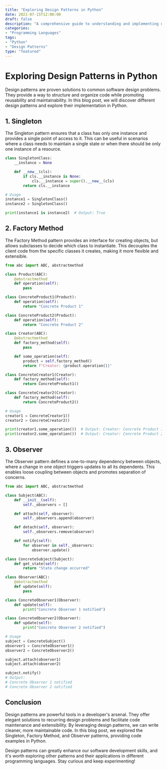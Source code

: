 ```yaml
---
title: "Exploring Design Patterns in Python"
date: 2021-07-15T12:00:00
draft: false
description: "A comprehensive guide to understanding and implementing design patterns in Python."
categories:
- "Programming Languages"
tags:
- "Python"
- "Design Patterns"
type: "featured"
---
```


# Exploring Design Patterns in Python

Design patterns are proven solutions to common software design problems. They provide a way to structure and organize code while promoting reusability and maintainability. In this blog post, we will discover different design patterns and explore their implementation in Python.

## 1. Singleton

The Singleton pattern ensures that a class has only one instance and provides a single point of access to it. This can be useful in scenarios where a class needs to maintain a single state or when there should be only one instance of a resource.

```python
class SingletonClass:
    __instance = None

    def __new__(cls):
        if cls.__instance is None:
            cls.__instance = super().__new__(cls)
        return cls.__instance

# Usage
instance1 = SingletonClass()
instance2 = SingletonClass()

print(instance1 is instance2)  # Output: True
```

## 2. Factory Method

The Factory Method pattern provides an interface for creating objects, but allows subclasses to decide which class to instantiate. This decouples the client code from the specific classes it creates, making it more flexible and extensible.

```python
from abc import ABC, abstractmethod

class Product(ABC):
    @abstractmethod
    def operation(self):
        pass

class ConcreteProduct1(Product):
    def operation(self):
        return "Concrete Product 1"

class ConcreteProduct2(Product):
    def operation(self):
        return "Concrete Product 2"

class Creator(ABC):
    @abstractmethod
    def factory_method(self):
        pass

    def some_operation(self):
        product = self.factory_method()
        return f"Creator: {product.operation()}"

class ConcreteCreator1(Creator):
    def factory_method(self):
        return ConcreteProduct1()

class ConcreteCreator2(Creator):
    def factory_method(self):
        return ConcreteProduct2()

# Usage
creator1 = ConcreteCreator1()
creator2 = ConcreteCreator2()

print(creator1.some_operation())  # Output: Creator: Concrete Product 1
print(creator2.some_operation())  # Output: Creator: Concrete Product 2
```

## 3. Observer

The Observer pattern defines a one-to-many dependency between objects, where a change in one object triggers updates to all its dependents. This enables loose coupling between objects and promotes separation of concerns.

```python
from abc import ABC, abstractmethod

class Subject(ABC):
    def __init__(self):
        self._observers = []

    def attach(self, observer):
        self._observers.append(observer)

    def detach(self, observer):
        self._observers.remove(observer)

    def notify(self):
        for observer in self._observers:
            observer.update()

class ConcreteSubject(Subject):
    def get_state(self):
        return "State change occurred"

class Observer(ABC):
    @abstractmethod
    def update(self):
        pass

class ConcreteObserver1(Observer):
    def update(self):
        print("Concrete Observer 1 notified")

class ConcreteObserver2(Observer):
    def update(self):
        print("Concrete Observer 2 notified")

# Usage
subject = ConcreteSubject()
observer1 = ConcreteObserver1()
observer2 = ConcreteObserver2()

subject.attach(observer1)
subject.attach(observer2)

subject.notify()
# Output:
# Concrete Observer 1 notified
# Concrete Observer 2 notified
```

## Conclusion

Design patterns are powerful tools in a developer's arsenal. They offer elegant solutions to recurring design problems and facilitate code maintenance and extensibility. By leveraging design patterns, we can write cleaner, more maintainable code. In this blog post, we explored the Singleton, Factory Method, and Observer patterns, providing code examples in Python.

Design patterns can greatly enhance our software development skills, and it's worth exploring other patterns and their applications in different programming languages. Stay curious and keep experimenting!

